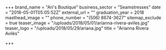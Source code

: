 +++
brand_name = "Ari's Boutique"
business_sector = "Seamstresses"
date = "2018-05-01T05:05:52Z"
external_url = ""
graduation_year = 2018
masthead_image = ""
phone_number = "(506) 8674-3627"
sitemap_exclude = true
teaser_image = "/uploads/2018/05/01/arianna-rivera-aviles.jpg"
teaser_logo = "/uploads/2018/05/29/ariana.jpg"
title = "Arianna Rivera Avilés"

+++
